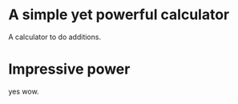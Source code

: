 # **A simple yet powerful calculator**
A calculator to do additions.
# **Impressive power**
yes wow.

